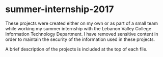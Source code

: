 # summer-internship-2017

These projects were created either on my own or as part of a small team while working my summer internship with the Lebanon Valley College Information Technology Department. 
I have removed sensitive content in order to maintain the security of the information used in these projects.

A brief description of the projects is included at the top of each file.
